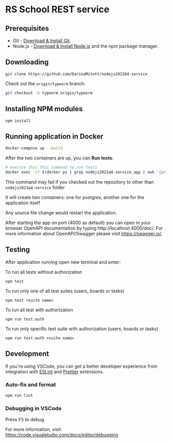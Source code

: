 # RS School REST service

## Prerequisites

- Git - [Download & Install Git](https://git-scm.com/downloads).
- Node.js - [Download & Install Node.js](https://nodejs.org/en/download/) and the npm package manager.

## Downloading

```
git clone https://github.com/DarinaMitott/nodejs2021Q4-service
```

Check out the `origin/typeorm` branch.
```bash
git checkout -b typeorm origin/typeorm
```

## Installing NPM modules

```
npm install
```

## Running application in **Docker**

```bash
docker-compose up --build
```


After the two containers are up, you can **Run tests**:
```bash
# execute this this command to run tests
docker exec -it $(docker ps | grep nodejs2021q4-service_app | awk '{print $1}') npm run test:auth
```

This command may fail if you checked out the repository to other than `nodejs2021q4-service` folder

It will create two containers: one for postgres, another one for the application itself

Any source file change would restart the application.

After starting the app on port (4000 as default) you can open
in your browser OpenAPI documentation by typing http://localhost:4000/doc/.
For more information about OpenAPI/Swagger please visit https://swagger.io/.

## Testing

After application running open new terminal and enter:

To run all tests without authorization

```
npm test
```

To run only one of all test suites (users, boards or tasks)

```
npm test <suite name>
```

To run all test with authorization

```
npm run test:auth
```

To run only specific test suite with authorization (users, boards or tasks)

```
npm run test:auth <suite name>
```

## Development

If you're using VSCode, you can get a better developer experience from integration with [ESLint](https://marketplace.visualstudio.com/items?itemName=dbaeumer.vscode-eslint) and [Prettier](https://marketplace.visualstudio.com/items?itemName=esbenp.prettier-vscode) extensions.

### Auto-fix and format

```
npm run lint
```

### Debugging in VSCode

Press <kbd>F5</kbd> to debug.

For more information, visit: https://code.visualstudio.com/docs/editor/debugging
